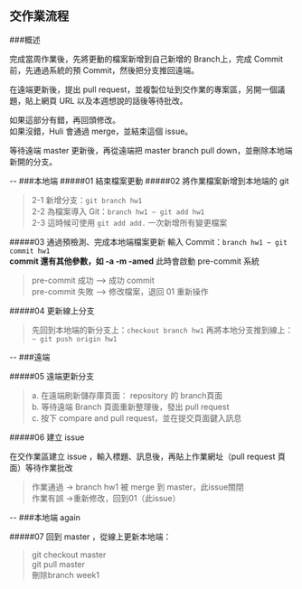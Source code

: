 ## 交作業流程

###概述

完成當周作業後，先將更動的檔案新增到自己新增的 Branch上，完成 Commit前，先通過系統的預 Commit，然後把分支推回遠端。

在遠端更新後，提出 pull request，並複製位址到交作業的專案區，另開一個議題，貼上網頁 URL 以及本週想說的話後等待批改。  

如果這部分有錯，再回頭修改。  
如果沒錯，Huli 會通過 merge，並結束這個 issue。

等待遠端 master 更新後，再從遠端把 master branch pull down，並刪除本地端新開的分支。

--
###本地端
#####01 結束檔案更動 
#####02 將作業檔案新增到本地端的 git 
>2-1 新增分支：`git branch hw1`  
 2-2 為檔案導入 Git：`branch hw1 ~ git add hw1`  
 2-3 這時候可使用 `git add add.` 一次新增所有變更檔案

#####03 通過預檢測、完成本地端檔案更新
	輸入 Commit：`branch hw1 ~ git commit hw1`  
	**commit 還有其他參數，如 -a -m -amed**
此時會啟動 pre-commit 系統
>	pre-commit 成功 —> 成功 commit  
   	pre-commit 失敗 —> 修改檔案，退回 01 重新操作
   
#####04 更新線上分支
> 先回到本地端的新分支上：`checkout branch hw1`
 再將本地分支推到線上：`~ git push origin hw1`

-- 
###遠端


#####05 遠端更新分支
>a. 在遠端刷新儲存庫頁面： repository 的 branch頁面  
 b. 等待遠端 Branch 頁面重新整理後，發出 pull request  
 c. 按下 compare and pull request，並在提交頁面鍵入訊息

#####06 建立 issue

在交作業區建立 issue ，輸入標題、訊息後，再貼上作業網址（pull request 頁面）等待作業批改

>作業通過 -> branch hw1 被 merge 到 master，此issue關閉  
>作業有誤 ->重新修改，回到01（此issue）

--
###本地端 again

#####07  回到 master ，從線上更新本地端： 
>git checkout master  
>git pull master  
>刪除branch week1
